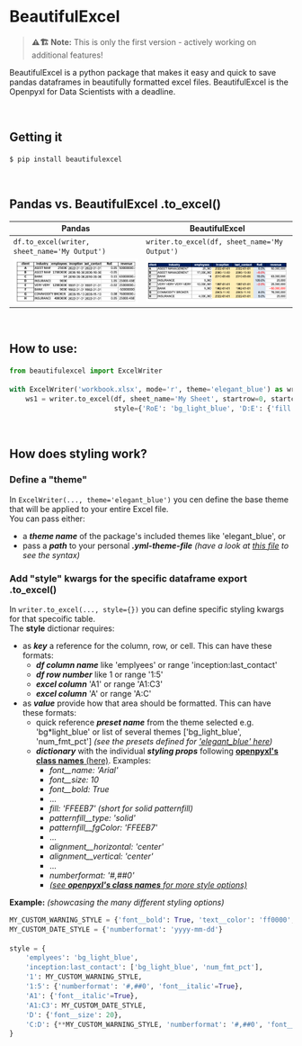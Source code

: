 # BeautifulExcel

> **⚠️🏗️️ Note:**
> This is only the first version - actively working on additional features!

BeautifulExcel is a python package that makes it easy and quick to save pandas dataframes in beautifully formatted excel files. BeautifulExcel is the Openpyxl for Data Scientists with a deadline.
  
<br>
  
## Getting it

```console
$ pip install beautifulexcel
```
  
<br>
  
## Pandas vs. BeautifulExcel .to_excel()

| Pandas                                                                                        | BeautifulExcel                                                                                        |
| --------------------------------------------------------------------------------------------- | ----------------------------------------------------------------------------------------------------- |
| `df.to_excel(writer, sheet_name='My Output')`                                                 | `writer.to_excel(df, sheet_name='My Output')`                                                         |
| <img src="docs/docs/imgs/example_pandas.png" alt="Article Reading View" style="width:100%;"/> | <img src="docs/docs/imgs/example_beautifulexcel.png" alt="Article Reading View" style="width:100%;"/> |
  
<br>
  
## How to use:

```python
from beautifulexcel import ExcelWriter

with ExcelWriter('workbook.xlsx', mode='r', theme='elegant_blue') as writer:
    ws1 = writer.to_excel(df, sheet_name='My Sheet', startrow=0, startcol=0, index=True,
                          style={'RoE': 'bg_light_blue', 'D:E': {'fill': 'FFEEB7'}})
```
  
<br>
  
## How does styling work?

### Define a "theme"

In `ExcelWriter(..., theme='elegant_blue')` you cen define the base theme that will be applied to your entire Excel file.  
You can pass either:

- a ***theme name*** of the package's included themes like 'elegant_blue', or
- pass a ***path*** to your personal ***.yml-theme-file*** _(have a look at [this file](beautifulexcel/themes/elegant_blue.yml) to see the syntax)_

### Add "style" kwargs for the specific dataframe export .to_excel()

In `writer.to_excel(..., style={})` you can define specific styling kwargs for that specoific table.  
The **style** dictionar requires:

- as **_key_** a reference for the column, row, or cell. This can have these formats:
  - ***df column name*** like 'emplyees' or range 'inception:last_contact'
  - ***df row number*** like 1 or range '1:5'
  - ***excel column*** 'A1' or range 'A1:C3'
  - ***excel column*** 'A' or range 'A:C'
- as **_value_** provide how that area should be formatted. This can have these formats:
  - quick reference ***preset name*** from the theme selected e.g. 'bg*light_blue' or list of several themes ['bg_light_blue', 'num_fmt_pct'] *(see the presets defined for ['elegant_blue' here](beautifulexcel/themes/elegant_blue.yml))*
  - ***dictionary*** with the individual ***styling props*** following [**openpyxl's class names** (here)](https://openpyxl.readthedocs.io/en/stable/styles.html). Examples:
    - _font\_\_name: 'Arial'_
    - _font\_\_size: 10_
    - _font\_\_bold: True_
    - ...
    - _fill: 'FFEEB7' (short for solid patternfill)_
    - _patternfill\_\_type: 'solid'_
    - _patternfill\_\_fgColor: 'FFEEB7'_
    - ...
    - _alignment\_\_horizontal: 'center'_
    - _alignment\_\_vertical: 'center'_
    - ...
    - _numberformat: '#,##0'_
    - [_(see **openpyxl's class names** for more style options)_](https://openpyxl.readthedocs.io/en/stable/styles.html)

**Example:** _(showcasing the many different styling options)_

```python
MY_CUSTOM_WARNING_STYLE = {'font__bold': True, 'text__color': 'ff0000', 'font__size': 20}
MY_CUSTOM_DATE_STYLE = {'numberformat': 'yyyy-mm-dd'}

style = {
    'emplyees': 'bg_light_blue',
    'inception:last_contact': ['bg_light_blue', 'num_fmt_pct'],
    '1': MY_CUSTOM_WARNING_STYLE,
    '1:5': {'numberformat': '#,##0', 'font__italic'=True},
    'A1': {'font__italic'=True},
    'A1:C3': MY_CUSTOM_DATE_STYLE,
    'D': {'font__size': 20},
    'C:D': {**MY_CUSTOM_WARNING_STYLE, 'numberformat': '#,##0', 'font__italic'=True}
}
```
